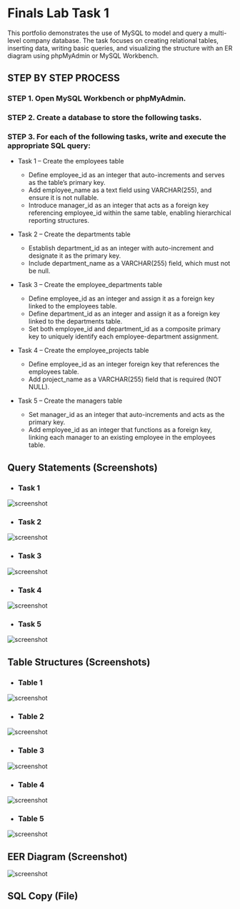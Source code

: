 # Finals Lab Task 1
This portfolio demonstrates the use of MySQL to model and query a multi-level company database. The task focuses on creating relational tables, inserting data, writing basic queries, and visualizing the structure with an ER diagram using phpMyAdmin or MySQL Workbench.

## STEP BY STEP PROCESS
### STEP 1. Open MySQL Workbench or phpMyAdmin.

### STEP 2. Create a database to store the following tasks.

### STEP 3. For each of the following tasks, write and execute the appropriate SQL query:
- Task 1 – Create the employees table
  - Define employee_id as an integer that auto-increments and serves as the table’s primary key.
  - Add employee_name as a text field using VARCHAR(255), and ensure it is not nullable.
  - Introduce manager_id as an integer that acts as a foreign key referencing employee_id within the same table, enabling hierarchical reporting structures.

- Task 2 – Create the departments table
  - Establish department_id as an integer with auto-increment and designate it as the primary key.
  - Include department_name as a VARCHAR(255) field, which must not be null.

- Task 3 – Create the employee_departments table
  - Define employee_id as an integer and assign it as a foreign key linked to the employees table.
  - Define department_id as an integer and assign it as a foreign key linked to the departments table.
  - Set both employee_id and department_id as a composite primary key to uniquely identify each employee-department assignment.

- Task 4 – Create the employee_projects table
  - Define employee_id as an integer foreign key that references the employees table.
  - Add project_name as a VARCHAR(255) field that is required (NOT NULL).

- Task 5 – Create the managers table
  - Set manager_id as an integer that auto-increments and acts as the primary key.
  - Add employee_id as an integer that functions as a foreign key, linking each manager to an existing employee in the employees table.

## Query Statements (Screenshots)
- ### Task 1
![screenshot](images/Turla%20(PT).png)
- ### Task 2
![screenshot](images/Turla%20(SF).png)
- ### Task 3
![screenshot](images/Turla%20(PT).png)
- ### Task 4
![screenshot](images/Turla%20(SF).png)
- ### Task 5
![screenshot](images/Turla%20(PT).png)

## Table Structures (Screenshots)
- ### Table 1
![screenshot](images/Turla%20(PT).png)
- ### Table 2
![screenshot](images/Turla%20(SF).png)
- ### Table 3
![screenshot](images/Turla%20(PT).png)
- ### Table 4
![screenshot](images/Turla%20(SF).png)
- ### Table 5
![screenshot](images/Turla%20(PT).png)

## EER Diagram (Screenshot)
![screenshot](images/Turla%20(M).png)

## SQL Copy (File)




